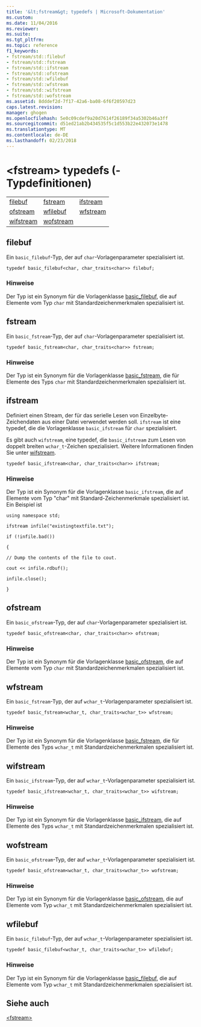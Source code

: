 ```yaml
---
title: '&lt;fstream&gt; typedefs | Microsoft-Dokumentation'
ms.custom: 
ms.date: 11/04/2016
ms.reviewer: 
ms.suite: 
ms.tgt_pltfrm: 
ms.topic: reference
f1_keywords:
- fstream/std::filebuf
- fstream/std::fstream
- fstream/std::ifstream
- fstream/std::ofstream
- fstream/std::wfilebuf
- fstream/std::wfstream
- fstream/std::wifstream
- fstream/std::wofstream
ms.assetid: 8dddef2d-7f17-42a6-ba08-6f6f20597d23
caps.latest.revision: 
manager: ghogen
ms.openlocfilehash: 5e0c09cdef9a20d7614f26189f34a5302b46a3ff
ms.sourcegitcommit: d51ed21ab2b434535f5c1d553b22e432073e1478
ms.translationtype: MT
ms.contentlocale: de-DE
ms.lasthandoff: 02/23/2018
---
```

# <a name="ltfstreamgt-typedefs"></a>&lt;fstream&gt; typedefs (<fstream>-Typdefinitionen)
||||  
|-|-|-|  
|[filebuf](#filebuf)|[fstream](#fstream)|[ifstream](#ifstream)|  
|[ofstream](#ofstream)|[wfilebuf](#wfilebuf)|[wfstream](#wfstream)|  
|[wifstream](#wifstream)|[wofstream](#wofstream)|  
  
##  <a name="filebuf"></a> filebuf  
 Ein `basic_filebuf`-Typ, der auf `char`-Vorlagenparameter spezialisiert ist.  
  
```
typedef basic_filebuf<char, char_traits<char>> filebuf;
```  
  
### <a name="remarks"></a>Hinweise  
 Der Typ ist ein Synonym für die Vorlagenklasse [basic_filebuf](../standard-library/basic-filebuf-class.md), die auf Elemente vom Typ `char` mit Standardzeichenmerkmalen spezialisiert ist.  
  
##  <a name="fstream"></a> fstream  
 Ein `basic_fstream`-Typ, der auf `char`-Vorlagenparameter spezialisiert ist.  
  
```
typedef basic_fstream<char, char_traits<char>> fstream;
```  
  
### <a name="remarks"></a>Hinweise  
 Der Typ ist ein Synonym für die Vorlagenklasse [basic_fstream](../standard-library/basic-fstream-class.md), die für Elemente des Typs `char` mit Standardzeichenmerkmalen spezialisiert ist.  
  
##  <a name="ifstream"></a> ifstream  
 Definiert einen Stream, der für das serielle Lesen von Einzelbyte-Zeichendaten aus einer Datei verwendet werden soll. `ifstream` ist eine typedef, die die Vorlagenklasse `basic_ifstream` für `char` spezialisiert.  
  
 Es gibt auch `wifstream`, eine typedef, die `basic_ifstream` zum Lesen von doppelt breiten `wchar_t`-Zeichen spezialisiert. Weitere Informationen finden Sie unter [wifstream](../standard-library/fstream-typedefs.md#wifstream).  
  
```
typedef basic_ifstream<char, char_traits<char>> ifstream;
```  
  
### <a name="remarks"></a>Hinweise  
 Der Typ ist ein Synonym für die Vorlagenklasse `basic_ifstream`, die auf Elemente vom Typ "char" mit Standard-Zeichenmerkmale spezialisiert ist. Ein Beispiel ist  
  
 `using namespace std;`  
  
 `ifstream infile("existingtextfile.txt");`  
  
 `if (!infile.bad())`  
  
 `{`  
  
 `// Dump the contents of the file to cout.`  
  
 `cout << infile.rdbuf();`  
  
 `infile.close();`  
  
 `}`  
  
##  <a name="ofstream"></a> ofstream  
 Ein `basic_ofstream`-Typ, der auf `char`-Vorlagenparameter spezialisiert ist.  
  
```
typedef basic_ofstream<char, char_traits<char>> ofstream;
```  
  
### <a name="remarks"></a>Hinweise  
 Der Typ ist ein Synonym für die Vorlagenklasse [basic_ofstream](../standard-library/basic-ofstream-class.md), die auf Elemente vom Typ `char` mit Standardzeichenmerkmalen spezialisiert ist.  
  
##  <a name="wfstream"></a> wfstream  
 Ein `basic_fstream`-Typ, der auf `wchar_t`-Vorlagenparameter spezialisiert ist.  
  
```
typedef basic_fstream<wchar_t, char_traits<wchar_t>> wfstream;
```  
  
### <a name="remarks"></a>Hinweise  
 Der Typ ist ein Synonym für die Vorlagenklasse [basic_fstream](../standard-library/basic-fstream-class.md), die für Elemente des Typs `wchar_t` mit Standardzeichenmerkmalen spezialisiert ist.  
  
##  <a name="wifstream"></a> wifstream  
 Ein `basic_ifstream`-Typ, der auf `wchar_t`-Vorlagenparameter spezialisiert ist.  
  
```
typedef basic_ifstream<wchar_t, char_traits<wchar_t>> wifstream;
```  
  
### <a name="remarks"></a>Hinweise  
 Der Typ ist ein Synonym für die Vorlagenklasse [basic_ifstream](../standard-library/basic-ifstream-class.md), die auf Elemente des Typs `wchar_t` mit Standardzeichenmerkmalen spezialisiert ist.  
  
##  <a name="wofstream"></a> wofstream  
 Ein `basic_ofstream`-Typ, der auf `wchar_t`-Vorlagenparameter spezialisiert ist.  
  
```
typedef basic_ofstream<wchar_t, char_traits<wchar_t>> wofstream;
```  
  
### <a name="remarks"></a>Hinweise  
 Der Typ ist ein Synonym für die Vorlagenklasse [basic_ofstream](../standard-library/basic-ofstream-class.md), die auf Elemente vom Typ `wchar_t` mit Standardzeichenmerkmalen spezialisiert ist.  
  
##  <a name="wfilebuf"></a> wfilebuf  
 Ein `basic_filebuf`-Typ, der auf `wchar_t`-Vorlagenparameter spezialisiert ist.  
  
```
typedef basic_filebuf<wchar_t, char_traits<wchar_t>> wfilebuf;
```  
  
### <a name="remarks"></a>Hinweise  
 Der Typ ist ein Synonym für die Vorlagenklasse [basic_filebuf](../standard-library/basic-filebuf-class.md), die auf Elemente vom Typ `wchar_t` mit Standardzeichenmerkmalen spezialisiert ist.  
  
## <a name="see-also"></a>Siehe auch  
 [\<fstream>](../standard-library/fstream.md)



